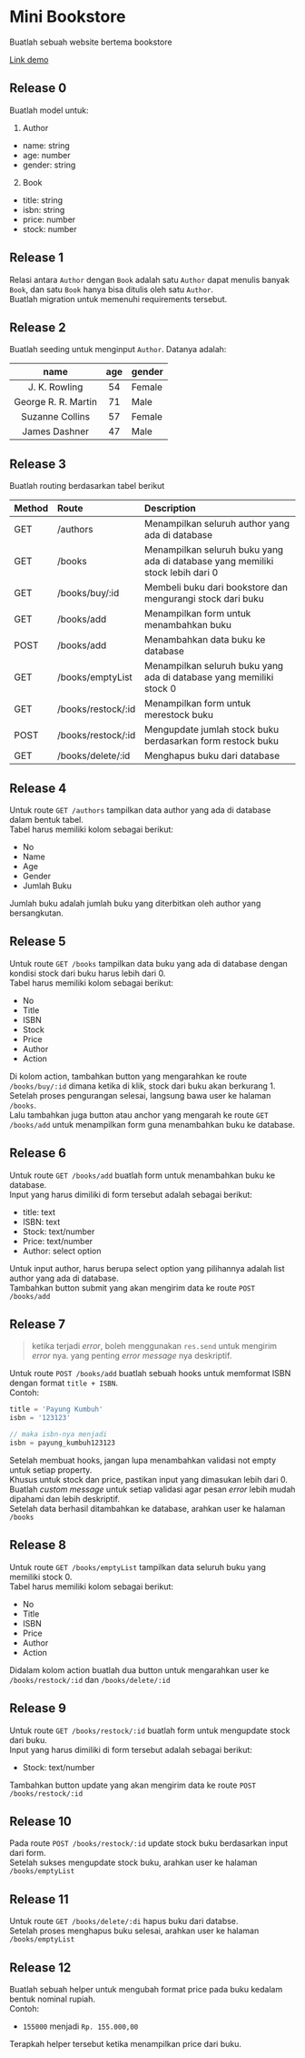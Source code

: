 # Mini Bookstore

Buatlah sebuah website bertema bookstore

[Link demo](https://secret-garden-32657.herokuapp.com/)

## Release 0

Buatlah model untuk:

1. Author
  - name: string
  - age: number
  - gender: string
2. Book
  - title: string
  - isbn: string
  - price: number
  - stock: number

## Release 1

Relasi antara `Author` dengan `Book` adalah satu `Author` dapat menulis banyak `Book`, dan satu `Book` hanya bisa ditulis oleh satu `Author`.  
Buatlah migration untuk memenuhi requirements tersebut.

## Release 2

Buatlah seeding untuk menginput `Author`. Datanya adalah:

| name                | age | gender |
| :-----------------: | :-: | :----- |
| J. K. Rowling       | 54  | Female |
| George R. R. Martin | 71  | Male   |
| Suzanne Collins     | 57  | Female |
| James Dashner       | 47  | Male   |

## Release 3

Buatlah routing berdasarkan tabel berikut

| Method | Route              | Description                                                                      |
| :----- | :---------         | :------------------------------------------------------------------------------- |
| GET    | /authors           | Menampilkan seluruh author yang ada di database                                  |
| GET    | /books             | Menampilkan seluruh buku yang ada di database yang memiliki stock lebih dari 0   |
| GET    | /books/buy/:id     | Membeli buku dari bookstore dan mengurangi stock dari buku                       |
| GET    | /books/add         | Menampilkan form untuk menambahkan buku                                          |
| POST   | /books/add         | Menambahkan data buku ke database                                                |
| GET    | /books/emptyList   | Menampilkan seluruh buku yang ada di database yang memiliki stock 0              |
| GET    | /books/restock/:id | Menampilkan form untuk merestock buku                                            |
| POST   | /books/restock/:id | Mengupdate jumlah stock buku berdasarkan form restock buku                       |
| GET    | /books/delete/:id  | Menghapus buku dari database                                                     |

## Release 4

Untuk route `GET /authors` tampilkan data author yang ada di database dalam bentuk tabel.  
Tabel harus memiliki kolom sebagai berikut:

- No
- Name
- Age
- Gender
- Jumlah Buku

Jumlah buku adalah jumlah buku yang diterbitkan oleh author yang bersangkutan.

## Release 5

Untuk route `GET /books` tampilkan data buku yang ada di database dengan kondisi stock dari buku harus lebih dari 0.  
Tabel harus memiliki kolom sebagai berikut:

- No
- Title
- ISBN
- Stock
- Price
- Author
- Action

Di kolom action, tambahkan button yang mengarahkan ke route `/books/buy/:id` dimana ketika di klik, stock dari buku akan berkurang 1. Setelah proses pengurangan selesai, langsung bawa user ke halaman `/books`.  
Lalu tambahkan juga button atau anchor yang mengarah ke route `GET /books/add` untuk menampilkan form guna menambahkan buku ke database.

## Release 6

Untuk route `GET /books/add` buatlah form untuk menambahkan buku ke database.  
Input yang harus dimiliki di form tersebut adalah sebagai berikut:

- title: text
- ISBN: text
- Stock: text/number
- Price: text/number
- Author: select option

Untuk input author, harus berupa select option yang pilihannya adalah list author yang ada di database.  
Tambahkan button submit yang akan mengirim data ke route `POST /books/add`

## Release 7

> ketika terjadi _error_, boleh menggunakan `res.send` untuk mengirim _error_ nya.
> yang penting _error message_ nya deskriptif.

Untuk route `POST /books/add` buatlah sebuah hooks untuk memformat ISBN dengan format `title + ISBN`.  
Contoh:

```js
title = 'Payung Kumbuh'
isbn = '123123'

// maka isbn-nya menjadi
isbn = payung_kumbuh123123
```

Setelah membuat hooks, jangan lupa menambahkan validasi not empty untuk setiap property.  
Khusus untuk stock dan price, pastikan input yang dimasukan lebih dari 0.  
Buatlah _custom message_ untuk setiap validasi agar pesan _error_ lebih mudah dipahami dan lebih deskriptif.  
Setelah data berhasil ditambahkan ke database, arahkan user ke halaman `/books`

## Release 8

Untuk route `GET /books/emptyList` tampilkan data seluruh buku yang memiliki stock 0.  
Tabel harus memiliki kolom sebagai berikut:

- No
- Title
- ISBN
- Price
- Author
- Action

Didalam kolom action buatlah dua button untuk mengarahkan user ke `/books/restock/:id` dan `/books/delete/:id`

## Release 9

Untuk route `GET /books/restock/:id` buatlah form untuk mengupdate stock dari buku.  
Input yang harus dimiliki di form tersebut adalah sebagai berikut:

- Stock: text/number

Tambahkan button update yang akan mengirim data ke route `POST /books/restock/:id`

## Release 10

Pada route `POST /books/restock/:id` update stock buku berdasarkan input dari form.  
Setelah sukses mengupdate stock buku, arahkan user ke halaman `/books/emptyList`

## Release 11

Untuk route `GET /books/delete/:di` hapus buku dari databse.  
Setelah proses menghapus buku selesai, arahkan user ke halaman `/books/emptyList`

## Release 12

Buatlah sebuah helper untuk mengubah format price pada buku kedalam bentuk nominal rupiah.  
Contoh:

- `155000` menjadi `Rp. 155.000,00`

Terapkah helper tersebut ketika menampilkan price dari buku.
